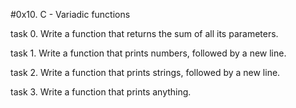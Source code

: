 #0x10. C - Variadic functions

task 0. Write a function that returns the sum of all its parameters.

task 1. Write a function that prints numbers, followed by a new line.

task 2. Write a function that prints strings, followed by a new line.

task 3. Write a function that prints anything.
